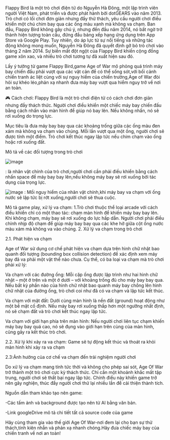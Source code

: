Flappy Bird là một trò chơi điện tử do Nguyễn Hà Đông, một lập trình viên người Việt Nam, phát triển và được phát hành bởi dotGEARS vào năm 2013. Trò chơi có lối chơi đơn giản nhưng đầy thử thách, yêu cầu người chơi điều khiển một chú chim bay qua các ống màu xanh mà không va chạm. Ban đầu, Flappy Bird không gây chú ý, nhưng đến đầu năm 2014, nó bất ngờ trở thành hiện tượng toàn cầu, đứng đầu bảng xếp hạng ứng dụng trên App Store và Google Play. Tuy nhiên, do áp lực từ sự nổi tiếng và những tác động không mong muốn, Nguyễn Hà Đông đã quyết định gỡ bỏ trò chơi vào tháng 2 năm 2014. Sự biến mất đột ngột của Flappy Bird khiến cộng đồng game xôn xao, và nhiều trò chơi tương tự đã xuất hiện sau đó.

Lấy ý tưởng từ game Flappy Bird,game Age of War mô phỏng quá trình máy bay chiến đấu phải vượt qua các vật cản để có thể sống sót,với bối cảnh chiến tranh ác liệt cùng với sự nguy hiểm của chiến trường,Age of War đòi hỏi sự khéo léo,phản xạ nhanh đưa máy bay vượt qua hiểm nguy trở về nơi an toàn.

🎮 Cách chơi:
Flappy Bird là một trò chơi điện tử có cách chơi đơn giản nhưng đầy thách thức. Người chơi điều khiển một chiếc máy bay chiến đấu bằng cách nhấn vào màn hình để giúp nó bay lên. Nếu không nhấn, nó sẽ rơi xuống do trọng lực.

Mục tiêu là đưa máy bay bay qua các khoảng trống giữa các ống màu đen xám mà không va chạm vào chúng. Mỗi lần vượt qua một ống, người chơi sẽ được tính một điểm. Trò chơi kết thúc ngay lập tức nếu chim chạm vào ống hoặc rơi xuống đất.

Mô tả về các đối tượng trong trò chơi

![image](https://github.com/user-attachments/assets/33bd5cc6-564d-4b53-a1be-29e51f1e7a77)

: là nhân vật chính của trò chơi,người chơi cần phải điều khiển bằng cách nhấn space để máy bay bay lên,nếu không máy bay sẽ rơi xuống bởi tác dụng của trọng lực.

![image](https://github.com/user-attachments/assets/ec7533ba-3a82-4c1b-b3bc-9f36b48bf029)
: Mối nguy hiểm của nhân vật chính,khi máy bay va chạm với ống nước sẽ lập tức bị rớt xuống,người chơi sẽ thua cuộc.

Mô tả game play, xử lý va chạm:
1.Trò chơi thuộc thể loại arcade với cách điều khiển chỉ có một thao tác: chạm màn hình để khiến máy bay bay lên. Khi không chạm, máy bay sẽ rơi xuống do lực hấp dẫn. Người chơi phải điều chỉnh nhịp độ chạm để giúp máy bay bay qua các khe hở giữa cột ống nước màu xám mà không va vào chúng.
2. Xử lý va chạm trong trò chơi

2.1. Phát hiện va chạm

Age of War sử dụng cơ chế phát hiện va chạm dựa trên hình chữ nhật bao quanh đối tượng (bounding box collision detection) để xác định xem máy bay đã va phải một vật thể nào chưa. Cụ thể, có ba loại va chạm mà trò chơi phải xử lý:

Va chạm với các đường ống: Mỗi cặp ống được lập trình như hai hình chữ nhật – một ở trên và một ở dưới – với khoảng trống đủ cho máy bay bay qua. Nếu bất kỳ phần nào của hình chữ nhật bao quanh máy bay chồng lên hình chữ nhật của đường ống, trò chơi coi như đã có va chạm và lập tức kết thúc.


Va chạm với mặt đất: Dưới cùng màn hình là nền đất (ground) hoạt động như một bề mặt cố định. Nếu máy bay rơi xuống thấp hơn một ngưỡng nhất định, nó sẽ chạm đất và trò chơi kết thúc ngay lập tức.


Va chạm với giới hạn phía trên màn hình: Nếu người chơi liên tục chạm khiến máy bay bay quá cao, nó sẽ đụng vào giới hạn trên cùng của màn hình, cũng gây ra kết thúc trò chơi.

2.2. Xử lý khi xảy ra va chạm: Game sẽ tự động kết thúc và thoát ra khỏi màn hình khi xảy ra va chạm


2.3:Ảnh hưởng của cơ chế va chạm đến trải nghiệm người chơi

Do xử lý va chạm mang tính tức thời và không cho phép sai sót, Age Of War trở thành một trò chơi cực kỳ thách thức. Chỉ cần một khoảnh khắc mất tập trung, người chơi sẽ thất bại ngay lập tức. Chính điều này khiến game trở nên gây nghiện, thúc đẩy người chơi thử lại nhiều lần để cải thiện thành tích.

Nguồn dẫn tham khảo tạo nên game:

-Các tấm ảnh và background được tạo nên từ AI bằng văn bản.

-Link googleDrive mô tả chi tiết tất cả source code của game

Hãy cùng tham gia vào thế giới Age Of War-nơi đem lại cho bạn sự thử thách,tính kiên nhẫn và phản xạ nhanh chóng.Hãy đưa chiếc máy bay của chiến tranh về nơi an toàn!
